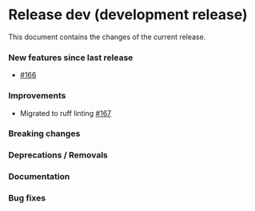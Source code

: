# Release dev (development release)

This document contains the changes of the current release.

### New features since last release

- [#166](https://github.com/qilimanjaro-tech/qiboconnection/pull/166)

### Improvements

- Migrated to ruff linting [#167](https://github.com/qilimanjaro-tech/qiboconnection/pull/167)

### Breaking changes

### Deprecations / Removals

### Documentation

### Bug fixes
